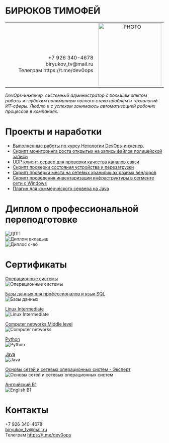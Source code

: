 # БИРЮКОВ ТИМОФЕЙ   
<table border="0">
  <tr>
    <td  width="700" align="right">
      <br><br><br>
+7 926 340-4678<br>   
biryukov_tv@mail.ru<br>    
Телеграм https://t.me/dev0ops<br>    
    </td>
    <td width="200"  align="center">
<img src="doc/photo.jpeg" alt="PHOTO" allign="right" height="200"/>
    </td>
  </tr>
<table>

*DevOps-инженер, системный администратор с большим опытом работы и глубоким пониманием полного стека проблем и технологий ИТ-сферы. Люблю и с успехом занимаюсь автоматизацией рабочих процессов в компаниях.*
  
# Проекты и наработки
- [Выполненные работы по курсу Нетологии DevOps-инженер.](https://github.com/Dok-dev/devops-netology)    
- [Скрипт мониторинга роста открытых на запись файлов полицейской записи](https://github.com/Dok-dev/CamsChecker)    
- [UDP клиент-сервер для проверки качества каналов связи](https://github.com/Dok-dev/UDP-client-server)    
- [Скрипт проверки состояния устройства и перезагрузки](https://github.com/Dok-dev/TelnetRobot)    
- [Скрипт проверки места на сетевых хранилищах разных вендоров](https://github.com/Dok-dev/Scripting/tree/main/Python/storage-report)
- [Скрипт проведения инвентаризации инфраструктуры в сегменте сети с Windows](https://github.com/Dok-dev/Scripting/tree/main/PowerShell%26WMI/Inventorysation)
- [Плагин для коммерческого сервера на Java](https://github.com/Dok-dev/Regenerator)    

# Диплом о профессиональной переподготовке    
![ДПП](doc/diplom.jpg)    
![Диплом вкладыш](doc/diplom_vkladish.jpg)    
![Диплос с-во](doc/devops.png)    
  
# Сертификаты
[Операционные системы](https://gb.ru/certificates/1038904.en)    
![Операционные системы](doc/OS.PNG)    

[Базы данных для профессионалов и язык SQL](https://gb.ru/certificates/561250.en)   
![Базы данных](doc/databases.png)    

[Linux Intermediate](https://gb.ru/certificates/1042547.en)   
![Linux Intermediate](doc/linux.png)    

[Computer networks Middle level](https://gb.ru/certificates/548850.en)   
![Computer networks](doc/networks.png)    

[Python](https://gb.ru/certificates/1041485.en)   
![Python](doc/python.png)    

[Java](https://gb.ru/certificates/548878.en)   
![Java](doc/java.png)    

[Основы сетей и сетевых операционных систем - Эксперт](http://www.specialist.ru/testrun/result/2912063)   
![Основы сетей и сетевых операционных систем](net-test.png)    

[Английский B1](https://gb.ru/certificates/1041073.en)   
![English B1](doc/english.png)    

# Контакты
 +7 926 340-4678   
biryukov_tv@mail.ru    
Телеграм https://t.me/dev0ops    
